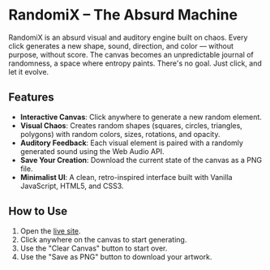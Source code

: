 # RandomiX – The Absurd Machine

RandomiX is an absurd visual and auditory engine built on chaos. Every click generates a new shape, sound, direction, and color — without purpose, without score. The canvas becomes an unpredictable journal of randomness, a space where entropy paints. There's no goal. Just click, and let it evolve.

## Features

-   **Interactive Canvas**: Click anywhere to generate a new random element.
-   **Visual Chaos**: Creates random shapes (squares, circles, triangles, polygons) with random colors, sizes, rotations, and opacity.
-   **Auditory Feedback**: Each visual element is paired with a randomly generated sound using the Web Audio API.
-   **Save Your Creation**: Download the current state of the canvas as a PNG file.
-   **Minimalist UI**: A clean, retro-inspired interface built with Vanilla JavaScript, HTML5, and CSS3.

## How to Use

1.  Open the [live site](https://randomix-machine.windsurf.build).
2.  Click anywhere on the canvas to start generating.
3.  Use the "Clear Canvas" button to start over.
4.  Use the "Save as PNG" button to download your artwork.
